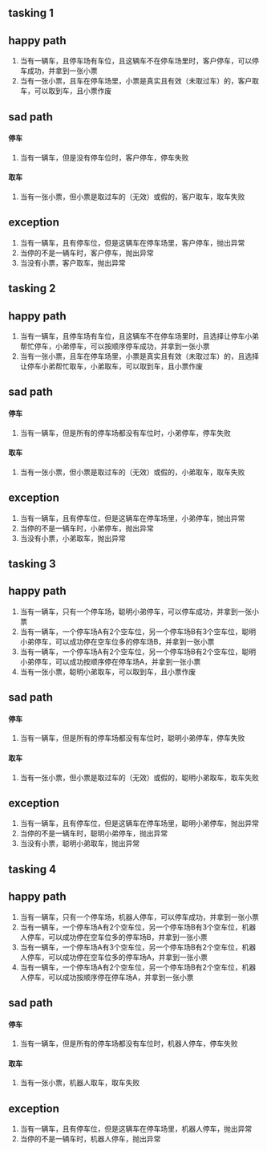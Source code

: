 ## tasking 1

## happy path
1. 当有一辆车，且停车场有车位，且这辆车不在停车场里时，客户停车，可以停车成功，并拿到一张小票
2. 当有一张小票，且车在停车场里，小票是真实且有效（未取过车）的，客户取车，可以取到车，且小票作废

## sad path
#### 停车
1. 当有一辆车，但是没有停车位时，客户停车，停车失败
#### 取车
1. 当有一张小票，但小票是取过车的（无效）或假的，客户取车，取车失败
## exception
1. 当有一辆车，且有停车位，但是这辆车在停车场里，客户停车，抛出异常
2. 当停的不是一辆车时，客户停车，抛出异常
3. 当没有小票，客户取车，抛出异常




## tasking 2
## happy path
1. 当有一辆车，且停车场有车位，且这辆车不在停车场里时，且选择让停车小弟帮忙停车，小弟停车，可以按顺序停车成功，并拿到一张小票
2. 当有一张小票，且车在停车场里，小票是真实且有效（未取过车）的，且选择让停车小弟帮忙取车，小弟取车，可以取到车，且小票作废
## sad path
#### 停车
1. 当有一辆车，但是所有的停车场都没有车位时，小弟停车，停车失败
#### 取车
1. 当有一张小票，但小票是取过车的（无效）或假的，小弟取车，取车失败
## exception
1. 当有一辆车，且有停车位，但是这辆车在停车场里，小弟停车，抛出异常
2. 当停的不是一辆车时，小弟停车，抛出异常
3. 当没有小票，小弟取车，抛出异常


## tasking 3
## happy path
1. 当有一辆车，只有一个停车场，聪明小弟停车，可以停车成功，并拿到一张小票
2. 当有一辆车，一个停车场A有2个空车位，另一个停车场B有3个空车位，聪明小弟停车，可以成功停在空车位多的停车场B，并拿到一张小票
3. 当有一辆车，一个停车场A有2个空车位，另一个停车场B有2个空车位，聪明小弟停车，可以成功按顺序停在停车场A，并拿到一张小票
4. 当有一张小票，聪明小弟取车，可以取到车，且小票作废
## sad path
#### 停车
1. 当有一辆车，但是所有的停车场都没有车位时，聪明小弟停车，停车失败
#### 取车
1. 当有一张小票，但小票是取过车的（无效）或假的，聪明小弟取车，取车失败
## exception
1. 当有一辆车，且有停车位，但是这辆车在停车场里，聪明小弟停车，抛出异常
2. 当停的不是一辆车时，聪明小弟停车，抛出异常
3. 当没有小票，聪明小弟取车，抛出异常


## tasking 4
## happy path
1. 当有一辆车，只有一个停车场，机器人停车，可以停车成功，并拿到一张小票
2. 当有一辆车，一个停车场A有2个空车位，另一个停车场B有3个空车位，机器人停车，可以成功停在空车位多的停车场B，并拿到一张小票
3. 当有一辆车，一个停车场A有3个空车位，另一个停车场B有2个空车位，机器人停车，可以成功停在空车位多的停车场A，并拿到一张小票
4. 当有一辆车，一个停车场A有2个空车位，另一个停车场B有2个空车位，机器人停车，可以成功按顺序停在停车场A，并拿到一张小票
## sad path
#### 停车
1. 当有一辆车，但是所有的停车场都没有车位时，机器人停车，停车失败
#### 取车
1. 当有一张小票，机器人取车，取车失败
## exception
1. 当有一辆车，且有停车位，但是这辆车在停车场里，机器人停车，抛出异常
2. 当停的不是一辆车时，机器人停车，抛出异常
